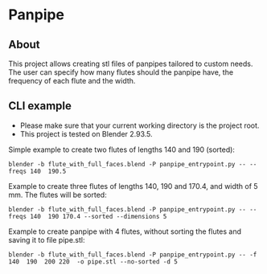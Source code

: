 # Panpipe

## About
This project allows creating stl files of panpipes tailored to custom needs.
The user can specify how many flutes should the panpipe have, the frequency of each flute and the width.


## CLI example
* Please make sure that your current working directory is the project root.
* This project is tested on Blender 2.93.5. 

Simple example to create two flutes of lengths 140 and 190 (sorted):
```
blender -b flute_with_full_faces.blend -P panpipe_entrypoint.py -- --freqs 140  190.5
```


Example to create three flutes of lengths 140, 190 and 170.4, and width of 5 mm. The flutes will be sorted:
```
blender -b flute_with_full_faces.blend -P panpipe_entrypoint.py -- --freqs 140  190 170.4 --sorted --dimensions 5
```

Example to create panpipe with 4 flutes, without sorting the flutes and saving it to file pipe.stl:
```
blender -b flute_with_full_faces.blend -P panpipe_entrypoint.py -- -f 140  190  200 220  -o pipe.stl --no-sorted -d 5
```